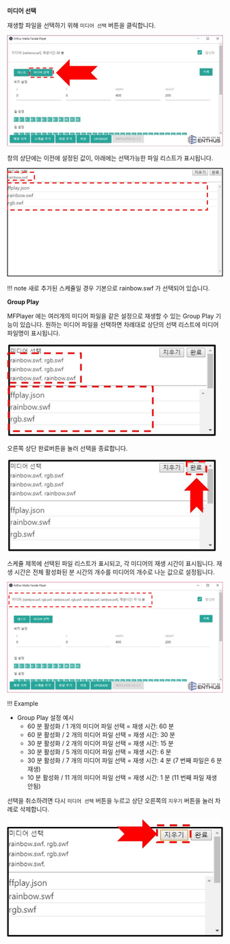 **미디어 선택**

재생할 파일을 선택하기 위해 `미디어 선택` 버튼을 클릭합니다.

![](img/media_select_button.jpg)

창의 상단에는 이전에 설정된 값이, 아래에는 선택가능한 파일 리스트가 표시됩니다.

![](img/media_window.jpg)

!!! note
    새로 추가된 스케쥴일 경우 기본으로 rainbow.swf 가 선택되어 있습니다.

**Group Play**

MFPlayer 에는 여러개의 미디어 파일을 같은 설정으로 재생할 수 있는 Group Play 기능이 있습니다. 원하는 미디어 파일을 선택하면 차례대로 상단의 선택 리스트에 미디어 파일명이 표시됩니다.

![](img/media_select.jpg)

오른쪽 상단 완료버튼을 눌러 선택을 종료합니다.

![](img/media_select_complete.jpg)

스케쥴 제목에 선택된 파일 리스트가 표시되고, 각 미디어의 재생 시간이 표시됩니다. 재생 시간은 전체 활성화된 분 시간의 개수를 미디어의 개수로 나눈 값으로 설정됩니다.

![](img/media_select_complete_display.jpg)

!!! Example
- Group Play 설정 예시
    - 60 분 활성화 / 1 개의 미디어 파일 선택 = 재생 시간: 60 분
    - 60 분 활성화 / 2 개의 미디어 파일 선택 = 재생 시간: 30 분
    - 30 분 활성화 / 2 개의 미디어 파일 선택 = 재생 시간: 15 분
    - 30 분 활성화 / 5 개의 미디어 파일 선택 = 재생 시간: 6 분
    - 30 분 활성화 / 7 개의 미디어 파일 선택 = 재생 시간: 4 분 (7 번째 파일은 6 분 재생)
    - 10 분 활성화 / 11 개의 미디어 파일 선택 = 재생 시간: 1 분 (11 번째 파일 재생 안됨)

선택을 취소하려면 다시 `미디어 선택` 버튼을 누르고 상단 오른쪽의 `지우기` 버튼을 눌러 차례로 삭제합니다.

![](img/media_select_delete.jpg)